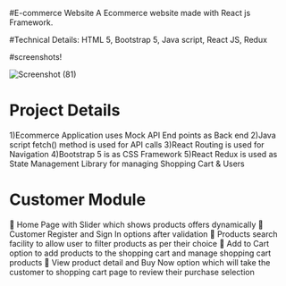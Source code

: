 #E-commerce Website
 A Ecommerce website made with React js Framework.
 
#Technical Details:
HTML 5, Bootstrap 5, Java script, React JS, Redux

#screenshots!


![Screenshot (81)](https://user-images.githubusercontent.com/93415995/227139078-c7ae73dc-834c-4d05-91ec-2482aeed79d4.png)




# Project Details
1)Ecommerce Application uses Mock API End points as Back end
2)Java script fetch() method is used for API calls
3)React Routing is used for Navigation
4)Bootstrap 5 is as CSS Framework
5)React Redux is used as State Management Library for managing Shopping 
Cart & Users

# Customer Module
 Home Page with Slider which shows products offers dynamically
 Customer Register and Sign In options after validation
 Products search facility to allow user to filter products as per their 
choice
 Add to Cart option to add products to the shopping cart and manage 
shopping cart products
 View product detail and Buy Now option which will take the customer 
to shopping cart page to review their purchase selection




